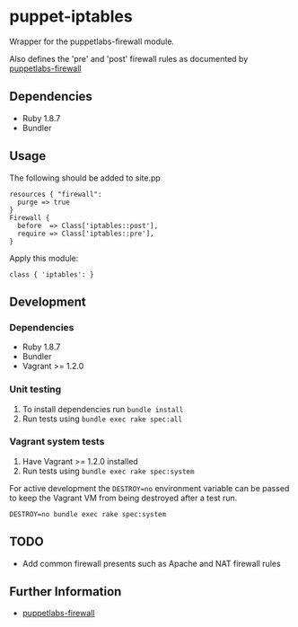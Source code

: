 # puppet-iptables

Wrapper for the puppetlabs-firewall module.

Also defines the 'pre' and 'post' firewall rules as documented by [puppetlabs-firewall](https://github.com/puppetlabs/puppetlabs-firewall)

## Dependencies

* Ruby 1.8.7
* Bundler

## Usage

The following should be added to site.pp

    resources { "firewall":
      purge => true
    }
    Firewall {
      before  => Class['iptables::post'],
      require => Class['iptables::pre'],
    }

Apply this module:

    class { 'iptables': }

## Development

### Dependencies

* Ruby 1.8.7
* Bundler
* Vagrant >= 1.2.0

### Unit testing

1. To install dependencies run `bundle install`
2. Run tests using `bundle exec rake spec:all`

### Vagrant system tests

1. Have Vagrant >= 1.2.0 installed
2. Run tests using `bundle exec rake spec:system`

For active development the `DESTROY=no` environment variable can be passed to keep the Vagrant VM from being destroyed after a test run.

    DESTROY=no bundle exec rake spec:system


## TODO

* Add common firewall presents such as Apache and NAT firewall rules

## Further Information

* [puppetlabs-firewall](https://github.com/puppetlabs/puppetlabs-firewall)
